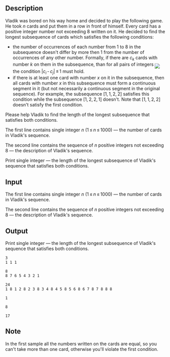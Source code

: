## Description

<div><p>Vladik was bored on his way home and decided to play the following game. He took <span class="tex-span"><i>n</i></span> cards and put them in a row in front of himself. Every card has a positive integer number not exceeding <span class="tex-span">8</span> written on it. He decided to find the longest subsequence of cards which satisfies the following conditions:</p><ul> <li> the number of occurrences of each number from <span class="tex-span">1</span> to <span class="tex-span">8</span> in the subsequence doesn't differ by more then <span class="tex-span">1</span> from the number of occurrences of any other number. Formally, if there are <span class="tex-span"><i>c</i><sub class="lower-index"><i>k</i></sub></span> cards with number <span class="tex-span"><i>k</i></span> on them in the subsequence, than for all pairs of integers <img align="middle" class="tex-formula" src="file://bkr3wD1w.png" style="max-width: 100.0%;max-height: 100.0%;"> the condition <span class="tex-span">|<i>c</i><sub class="lower-index"><i>i</i></sub> - <i>c</i><sub class="lower-index"><i>j</i></sub>| ≤ 1</span> must hold. </li><li> if there is at least one card with number <span class="tex-span"><i>x</i></span> on it in the subsequence, then all cards with number <span class="tex-span"><i>x</i></span> in this subsequence must form a continuous segment in it (<span class="tex-font-style-bf">but not necessarily a continuous segment in the original sequence</span>). For example, the subsequence <span class="tex-span">[1, 1, 2, 2]</span> satisfies this condition while the subsequence <span class="tex-span">[1, 2, 2, 1]</span> doesn't. Note that <span class="tex-span">[1, 1, 2, 2]</span> doesn't satisfy the first condition. </li></ul><p>Please help Vladik to find the length of the longest subsequence that satisfies both conditions.</p></div><div class="input-specification"><p>The first line contains single integer <span class="tex-span"><i>n</i></span> (<span class="tex-span">1 ≤ <i>n</i> ≤ 1000</span>)&nbsp;— the number of cards in Vladik's sequence.</p><p>The second line contains the sequence of <span class="tex-span"><i>n</i></span> positive integers not exceeding <span class="tex-span">8</span>&nbsp;— the description of Vladik's sequence.</p></div><div class="output-specification"><p>Print single integer&nbsp;— the length of the longest subsequence of Vladik's sequence that satisfies both conditions.</p></div>

## Input

<p>The first line contains single integer <span class="tex-span"><i>n</i></span> (<span class="tex-span">1 ≤ <i>n</i> ≤ 1000</span>)&nbsp;— the number of cards in Vladik's sequence.</p><p>The second line contains the sequence of <span class="tex-span"><i>n</i></span> positive integers not exceeding <span class="tex-span">8</span>&nbsp;— the description of Vladik's sequence.</p>

## Output

<p>Print single integer&nbsp;— the length of the longest subsequence of Vladik's sequence that satisfies both conditions.</p>





```input1
3
1 1 1

```




```input2
8
8 7 6 5 4 3 2 1

```




```input3
24
1 8 1 2 8 2 3 8 3 4 8 4 5 8 5 6 8 6 7 8 7 8 8 8

```




```output1
1
```




```output2
8
```




```output3
17
```



## Note

<p>In the first sample all the numbers written on the cards are equal, so you can't take more than one card, otherwise you'll violate the first condition.</p>
